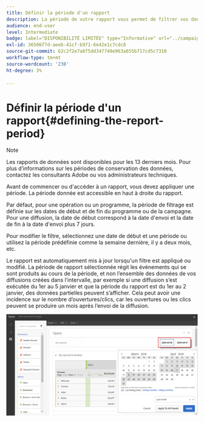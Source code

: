 ```yaml
---
title: Définir la période d'un rapport
description: La période de votre rapport vous permet de filtrer vos données en fonction des dates sélectionnées.
audience: end-user
level: Intermediate
badge: label="DISPONIBILITÉ LIMITÉE" type="Informative" url="../campaign-standard-migration-home.md" tooltip="Limité aux utilisateurs migrés Campaign Standard"
exl-id: 36506f7d-aeeb-41cf-b971-6e42e1c7cdc8
source-git-commit: 62c2f2e7a6f5dd347749e963a655b717cd5c7310
workflow-type: tm+mt
source-wordcount: '238'
ht-degree: 3%

---
```


# Définir la période d&#39;un rapport{#defining-the-report-period}

>[!NOTE]
>
>Les rapports de données sont disponibles pour les 13 derniers mois. Pour plus d’informations sur les périodes de conservation des données, contactez les consultants Adobe ou vos administrateurs techniques.

Avant de commencer ou d&#39;accéder à un rapport, vous devez appliquer une période. La période donnée est accessible en haut à droite du rapport.

Par défaut, pour une opération ou un programme, la période de filtrage est définie sur les dates de début et de fin du programme ou de la campagne. Pour une diffusion, la date de début correspond à la date d&#39;envoi et la date de fin à la date d&#39;envoi plus 7 jours.

Pour modifier le filtre, sélectionnez une date de début et une période ou utilisez la période prédéfinie comme la semaine dernière, il y a deux mois, etc.

Le rapport est automatiquement mis à jour lorsqu&#39;un filtre est appliqué ou modifié. La période de rapport sélectionnée régit les événements qui se sont produits au cours de la période, et non l’ensemble des données de vos diffusions créées dans l’intervalle, par exemple si une diffusion s’est exécutée du 1er au 5 janvier et que la période du rapport est du 1er au 2 janvier, des données partielles peuvent s’afficher. Cela peut avoir une incidence sur le nombre d’ouvertures/clics, car les ouvertures ou les clics peuvent se produire un mois après l’envoi de la diffusion.

![](assets/campaign_reports_5.png)
